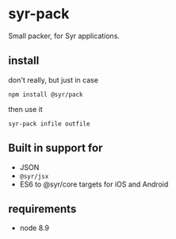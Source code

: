 # syr-pack

Small packer, for Syr applications.

## install

don't really, but just in case

```
npm install @syr/pack
```

then use it

```
syr-pack infile outfile
```


## Built in support for

* JSON
* `@syr/jsx`
* ES6 to @syr/core targets for iOS and Android

## requirements

* node 8.9

